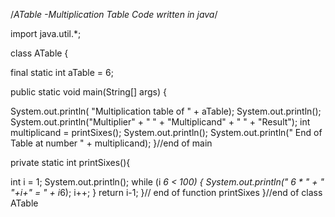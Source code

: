/*ATable -Multiplication Table Code written in java*/

import java.util.*;

class ATable {

final static int   aTable = 6;

public static void main(String[] args) {

System.out.println( "Multiplication table of " + aTable);
System.out.println();
System.out.println("Multiplier"  +  "   "   +   "Multiplicand" +   "    " + "Result");
int multiplicand = printSixes();
System.out.println();
System.out.println(" End of Table at number " + multiplicand);
}//end of main

private static int printSixes(){

int i = 1;
System.out.println();
while (i *6 < 100) {
 	System.out.println("    6      * "  +   "    "+i+"            =     "    + i*6);
	i++;
}
return i-1;
}// end of function printSixes
}//end of class ATable
	
